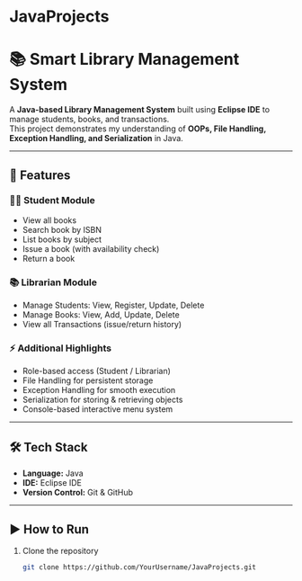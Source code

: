 # JavaProjects
# 📚 Smart Library Management System  

A **Java-based Library Management System** built using **Eclipse IDE** to manage students, books, and transactions.  
This project demonstrates my understanding of **OOPs, File Handling, Exception Handling, and Serialization** in Java.  

---

## 🚀 Features  

### 👨‍🎓 Student Module  
- View all books  
- Search book by ISBN  
- List books by subject  
- Issue a book (with availability check)  
- Return a book  

### 📚 Librarian Module  
- Manage Students: View, Register, Update, Delete  
- Manage Books: View, Add, Update, Delete  
- View all Transactions (issue/return history)  

### ⚡ Additional Highlights  
- Role-based access (Student / Librarian)  
- File Handling for persistent storage  
- Exception Handling for smooth execution  
- Serialization for storing & retrieving objects  
- Console-based interactive menu system  

---

## 🛠️ Tech Stack  
- **Language:** Java  
- **IDE:** Eclipse IDE  
- **Version Control:** Git & GitHub  

---

## ▶️ How to Run  
1. Clone the repository  
   ```bash
   git clone https://github.com/YourUsername/JavaProjects.git
